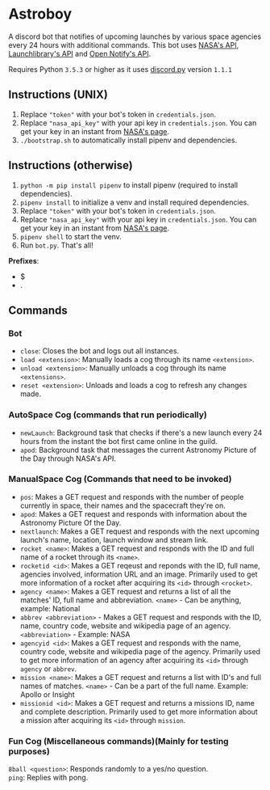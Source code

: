 Astroboy
=========

A discord bot that notifies of upcoming launches by various space agencies every 24 hours with additional commands. This bot uses  [NASA's API](https://api.nasa.gov/), [Launchlibrary's API](https://launchlibrary.net/docs/1.4/api.html) and [Open Notify's API](http://open-notify.org/Open-Notify-API/People-In-Space/).

Requires Python `3.5.3` or higher as it uses [discord.py](https://github.com/Rapptz/discord.py) version `1.1.1` 

## Instructions (UNIX)
1. Replace `"token"` with your bot's token in `credentials.json`.  
2. Replace `"nasa_api_key"` with your api key in `credentials.json`. You can get your key in an instant from [NASA's page](https://api.nasa.gov/index.html#apply-for-an-api-key).  
3. `./bootstrap.sh` to automatically install pipenv and dependencies.

## Instructions (otherwise)
1. `python -m pip install pipenv` to install pipenv (required to install dependencies).  
2. `pipenv install` to initialize a venv and install required dependencies.
3. Replace `"token"` with your bot's token in `credentials.json`.  
4. Replace `"nasa_api_key"` with your api key in `credentials.json`. You can get your key in an instant from [NASA's page](https://api.nasa.gov/index.html#apply-for-an-api-key). 
5. `pipenv shell` to start the venv.
5. Run `bot.py`. That's all!  

**Prefixes**: 
* $ 
* .

## Commands

### Bot 
* `close`: Closes the bot and logs out all instances.
* `load <extension>`: Manually loads a cog through its name `<extension>`.
* `unload <extension>`: Manually unloads a cog through its name `<extensions>`.
* `reset <extension>`: Unloads and loads a cog to refresh any changes made.

### AutoSpace Cog (commands that run periodically)
* `newLaunch`: Background task that checks if there's a new launch every 24 hours from the instant the bot first came online in the guild.
* `apod`: Background task that messages the current Astronomy Picture of the Day through NASA's API.

### ManualSpace Cog (Commands that need to be invoked)
* `pos`: Makes a GET request and responds with the number of people currently in space, their names and the spacecraft they're on.
* `apod`: Makes a GET request and responds with information about the Astronomy Picture Of the Day.
* `nextlaunch`: Makes a GET request and responds with the next upcoming launch's name, location, launch window and stream link.
* `rocket <name>`: Makes a GET request and responds with the ID and full name of a rocket through its `<name>`.
* `rocketid <id>`: Makes a GET reqeust and reponds with the ID, full name, agencies involved, information URL and an image. Primarily used to get more information of a rocket after acquiring its `<id>` through `<rocket>`.
* `agency <name>`: Makes a GET request and returns a list of all the matches' ID, full name and abbreviation.
 `<name>` - Can be anything, example: National
* `abbrev <abbreviation>` - Makes a GET request and responds with the ID, name, country code, website and wikipedia page of an agency.
`<abbreviation>` - Example: NASA
* `agencyid <id>`: Makes a GET request and responds with the name, country code, website and wikipedia page of the agency. Primarily used to get more information of an agency after acquiring its `<id>` through `agency` or `abbrev`.
* `mission <name>`: Makes a GET request and returns a list with ID's and full names of matches. `<name>` - Can be a part of the full name. Example: Apollo or Insight
* `missionid <id>`: Makes a GET request and returns a missions ID, name and complete description. Primarily used to get more information about a mission after acquiring its `<id>` through `mission`.

### Fun Cog (Miscellaneous commands)(Mainly for testing purposes)
`8ball <question>`: Responds randomly to a yes/no question.  
`ping`: Replies with pong.
